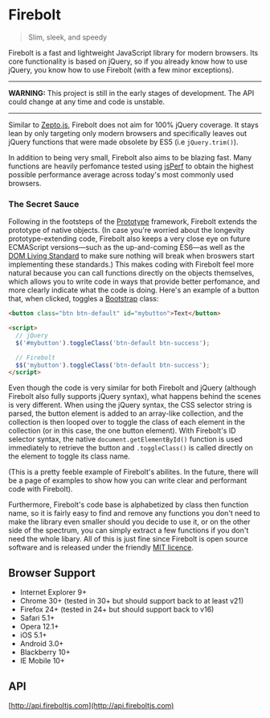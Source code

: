 Firebolt
========

> Slim, sleek, and speedy

Firebolt is a fast and lightweight JavaScript library for modern browsers. Its core functionality is based on jQuery, so if you already know how to use jQuery, you know how to use Firebolt (with a few minor exceptions).

---

**WARNING:** This project is still in the early stages of development. The API could change at any time and code is unstable.

---

Similar to <a href="http://zeptojs.com" target="_blank">Zepto.js</a>, Firebolt does not aim for 100% jQuery coverage. It stays lean by only targeting only modern browsers and specifically leaves out jQuery functions that were made obsolete by ES5 (i.e `jQuery.trim()`).

In addition to being very small, Firebolt also aims to be blazing fast. Many functions are heavily perfomance tested using <a href="http://jsperf.com" target="_blank">jsPerf</a> to obtain the highest possible performance average across today's most commonly used browsers.

### The Secret Sauce

Following in the footsteps of the <a href="http://prototypejs.org/" target="_blank">Prototype</a> framework, Firebolt extends the prototype of native objects. (In case you're worried about the longevity prototype-extending code, Firebolt also keeps a very close eye on future ECMAScript versions&mdash;such as the up-and-coming ES6&mdash;as well as the <a href="http://dom.spec.whatwg.org" target="_blank">DOM Living Standard</a> to make sure nothing will break when broswers start implementing these standards.) This makes coding with Firebolt feel more natural because you can call functions directly on the objects themselves, which allows you to write code in ways that provide better perfomance, and more clearly indicate what the code is doing. Here's an example of a button that, when clicked, toggles a <a href="http://getbootstrap.com" target="_blank">Bootstrap</a> class:

```html
<button class="btn btn-default" id="mybutton">Text</button>

<script>
  // jQuery
  $('#mybutton').toggleClass('btn-default btn-success');

  // Firebolt
  $$('mybutton').toggleClass('btn-default btn-success');
</script>
```

Even though the code is very similar for both Firebolt and jQuery (although Firebolt also fully supports jQuery syntax), what happens behind the scenes is very different. When using the jQuery syntax, the CSS selector string is parsed, the button element is added to an array-like collection, and the collection is then looped over to toggle the class of each element in the collection (or in this case, the one button element). With Firebolt's ID selector syntax, the native `document.getElementById()` function is used immediately to retrieve the button and `.toggleClass()` is called directly on the element to toggle its class name.

(This is a pretty feeble example of Firebolt's abilites. In the future, there will be a page of examples to show how you can write clear and performant code with Firebolt).

Furthermore, Firebolt's code base is alphabetized by class then function name, so it is fairly easy to find and remove any functions you don't need to make the library even smaller should you decide to use it, or on the other side of the spectrum, you can simply extract a few functions if you don't need the whole libary. All of this is just fine since Firebolt is open source software and is released under the friendly [MIT licence](https://github.com/FireboltJS/Firebolt/blob/master/LICENSE.txt).


## Browser Support

* Internet Explorer 9+
* Chrome 30+ (tested in 30+ but should support back to at least v21)
* Firefox 24+ (tested in 24+ but should support back to v16)
* Safari 5.1+
* Opera 12.1+
* iOS 5.1+
* Android 3.0+
* Blackberry 10+
* IE Mobile 10+


## API

[http://api.fireboltjs.com](http://api.fireboltjs.com)
